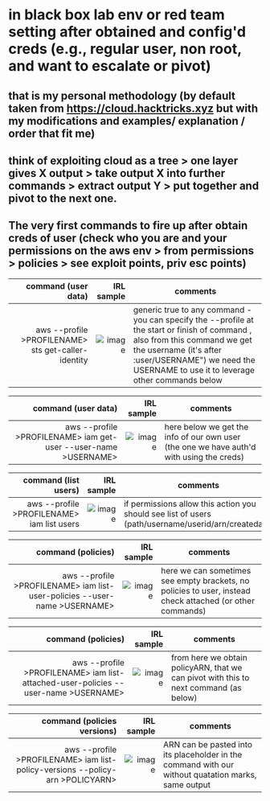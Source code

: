 # in black box lab env or red team setting after obtained and config'd creds (e.g., regular user, non root, and want to escalate or pivot) 
## that is my personal methodology (by default taken from https://cloud.hacktricks.xyz but with my modifications and examples/ explanation / order that fit me)

## think of exploiting cloud as a tree > one layer gives X output > take output X into further commands > extract output Y > put together and pivot to the next one. 
## The very first commands to fire up after obtain creds of user (check who you are and your permissions on the aws env > from permissions > policies > see exploit points, priv esc points)

| command (user data) | IRL sample | comments | 
|-----:|---------------:|---------------|
|aws --profile >PROFILENAME> sts get-caller-identity| ![image](https://github.com/user-attachments/assets/63860e9e-35a7-4409-b3f7-8446ae91f0e9) | generic true to any command - you can specify the --profile at the start or finish of command , also from this command we get the username (it's after :user/USERNAME") we need the USERNAME to use it to leverage other commands below|   

| command (user data) | IRL sample | comments | 
|-----:|---------------:|---------------|
|aws --profile >PROFILENAME> iam get-user --user-name >USERNAME>| ![image](https://github.com/user-attachments/assets/06b2aeac-8189-490e-b381-03ef234e0a9d) | here below we get the info of our own user (the one we have auth'd with using the creds) | 


| command (list users) | IRL sample | comments | 
|-----:|---------------:|---------------|
|aws --profile >PROFILENAME> iam list users| ![image](https://github.com/user-attachments/assets/f8038ce5-c25b-4851-a260-7e4a93fe3c3c) | if permissions allow this action you should see list of users (path/username/userid/arn/createdate) |   


| command (policies)| IRL sample | comments | 
|-----:|---------------:|---------------|
|aws --profile >PROFILENAME> iam list-user-policies --user-name >USERNAME> |  ![image](https://github.com/user-attachments/assets/a6f5397f-9ab4-4227-aef5-ce85886a8d7e)| here we can sometimes see empty brackets, no policies to user, instead check attached (or other commands) | 


| command (policies) | IRL sample | comments | 
|-----:|---------------:|---------------|
|aws --profile >PROFILENAME> iam list-attached-user-policies --user-name >USERNAME>| ![image](https://github.com/user-attachments/assets/4ebe35b0-52f0-4727-9ffc-9ed3ad1b9826) | from here we obtain policyARN, that we can pivot with this to next command (as below) | 

| command (policies versions) | IRL sample | comments | 
|-----:|---------------:|---------------|
|aws --profile >PROFILENAME> iam list-policy-versions --policy-arn >POLICYARN>|![image](https://github.com/user-attachments/assets/49a00e02-5768-47dc-8faa-7125108f42a7) | ARN can be pasted into its placeholder in the command with our without quatation marks, same output | 

